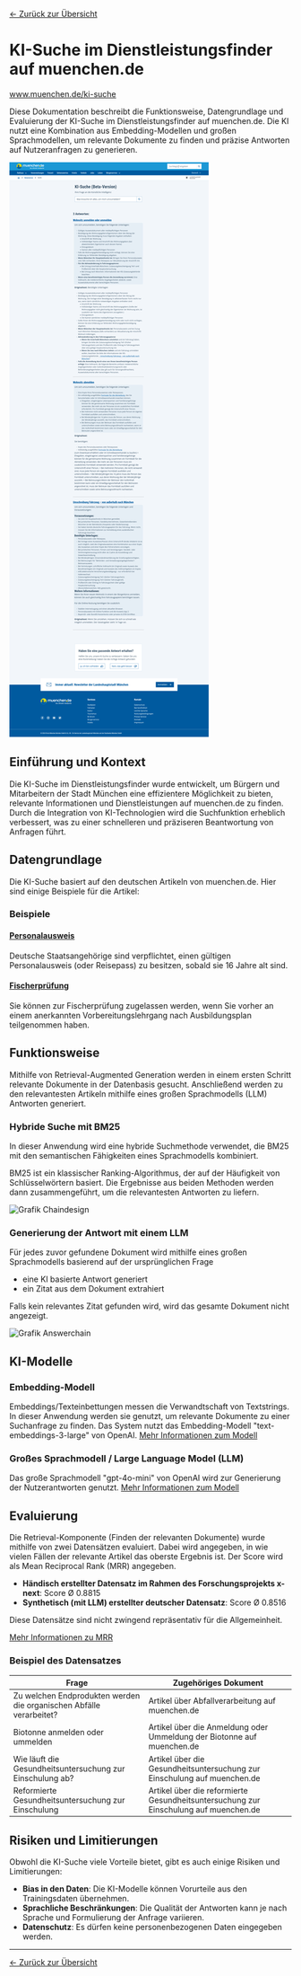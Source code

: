 [<- Zurück zur Übersicht](/ki-systeme/index.md)

# KI-Suche im Dienstleistungsfinder auf muenchen.de
www.muenchen.de/ki-suche

Diese Dokumentation beschreibt die Funktionsweise, Datengrundlage und Evaluierung der KI-Suche im Dienstleistungsfinder auf muenchen.de.
Die KI nutzt eine Kombination aus Embedding-Modellen und großen Sprachmodellen, um relevante Dokumente zu finden und präzise Antworten auf Nutzeranfragen zu generieren.

![Screenshot von muenchen.de](/img/dlf_screenshot_muenchen-de.png)

## Einführung und Kontext

Die KI-Suche im Dienstleistungsfinder wurde entwickelt, um Bürgern und Mitarbeitern der Stadt München eine effizientere Möglichkeit zu bieten, relevante Informationen und Dienstleistungen auf muenchen.de zu finden.
Durch die Integration von KI-Technologien wird die Suchfunktion erheblich verbessert, was zu einer schnelleren und präziseren Beantwortung von Anfragen führt.

## Datengrundlage

Die KI-Suche basiert auf den deutschen Artikeln von muenchen.de. Hier sind einige Beispiele für die Artikel:

### Beispiele

#### [Personalausweis](https://stadt.muenchen.de/service/info/personalausweis/1063441/n0/)

Deutsche Staatsangehörige sind verpflichtet, einen gültigen Personalausweis (oder Reisepass) zu besitzen, sobald sie 16 Jahre alt sind.

#### [Fischerprüfung](https://stadt.muenchen.de/service/info/zustaendiges-amt-fuer-muenchen/1081175/)

Sie können zur Fischerprüfung zugelassen werden, wenn Sie vorher an einem anerkannten Vorbereitungslehrgang nach Ausbildungsplan teilgenommen haben.

## Funktionsweise

Mithilfe von Retrieval-Augmented Generation werden in einem ersten Schritt relevante Dokumente in der Datenbasis gesucht. Anschließend werden zu den relevantesten Artikeln mithilfe eines großen Sprachmodells (LLM) Antworten generiert.

### Hybride Suche mit BM25

In dieser Anwendung wird eine hybride Suchmethode verwendet, die BM25 mit den semantischen Fähigkeiten eines Sprachmodells kombiniert.

BM25 ist ein klassischer Ranking-Algorithmus, der auf der Häufigkeit von Schlüsselwörtern basiert. Die Ergebnisse aus beiden Methoden werden dann zusammengeführt, um die relevantesten Antworten zu liefern.

![Grafik Chaindesign](/img/dlf_chaindesign.png)

### Generierung der Antwort mit einem LLM

Für jedes zuvor gefundene Dokument wird mithilfe eines großen Sprachmodells basierend auf der ursprünglichen Frage

- eine KI basierte Antwort generiert
- ein Zitat aus dem Dokument extrahiert

Falls kein relevantes Zitat gefunden wird, wird das gesamte Dokument nicht angezeigt.

![Grafik Answerchain](/img/dlf_answerchain.png)

## KI-Modelle

### Embedding-Modell

Embeddings/Texteinbettungen messen die Verwandtschaft von Textstrings.
In dieser Anwendung werden sie genutzt, um relevante Dokumente zu einer Suchanfrage zu finden.
Das System nutzt das Embedding-Modell "text-embeddings-3-large" von OpenAI.
[Mehr Informationen zum Modell](https://platform.openai.com/docs/guides/embeddings/embedding-models)

### Großes Sprachmodell / Large Language Model (LLM)

Das große Sprachmodell "gpt-4o-mini" von OpenAI wird zur Generierung der Nutzerantworten genutzt.
[Mehr Informationen zum Modell](https://openai.com/index/gpt-4o-mini-advancing-cost-efficient-intelligence/)

## Evaluierung

Die Retrieval-Komponente (Finden der relevanten Dokumente) wurde mithilfe von zwei Datensätzen evaluiert. Dabei wird angegeben, in wie vielen Fällen der relevante Artikel das oberste Ergebnis ist. Der Score wird als Mean Reciprocal Rank (MRR) angegeben.

- **Händisch erstellter Datensatz im Rahmen des Forschungsprojekts x-next**: Score Ø 0.8815
- **Synthetisch (mit LLM) erstellter deutscher Datensatz**: Score Ø 0.8516

Diese Datensätze sind nicht zwingend repräsentativ für die Allgemeinheit.

[Mehr Informationen zu MRR](https://en.wikipedia.org/wiki/Mean_reciprocal_rank)

### Beispiel des Datensatzes

| Frage                                                               | Zugehöriges Dokument                                                                 |
| ------------------------------------------------------------------- | ------------------------------------------------------------------------------------ |
| Zu welchen Endprodukten werden die organischen Abfälle verarbeitet? | Artikel über Abfallverarbeitung auf muenchen.de                                      |
| Biotonne anmelden oder ummelden                                     | Artikel über die Anmeldung oder Ummeldung der Biotonne auf muenchen.de               |
| Wie läuft die Gesundheitsuntersuchung zur Einschulung ab?           | Artikel über die Gesundheitsuntersuchung zur Einschulung auf muenchen.de             |
| Reformierte Gesundheitsuntersuchung zur Einschulung                 | Artikel über die reformierte Gesundheitsuntersuchung zur Einschulung auf muenchen.de |

## Risiken und Limitierungen

Obwohl die KI-Suche viele Vorteile bietet, gibt es auch einige Risiken und Limitierungen:

- **Bias in den Daten**: Die KI-Modelle können Vorurteile aus den Trainingsdaten übernehmen.
- **Sprachliche Beschränkungen**: Die Qualität der Antworten kann je nach Sprache und Formulierung der Anfrage variieren.
- **Datenschutz**: Es dürfen keine personenbezogenen Daten eingegeben werden.

---

[<- Zurück zur Übersicht](/ki-systeme/index.md)
